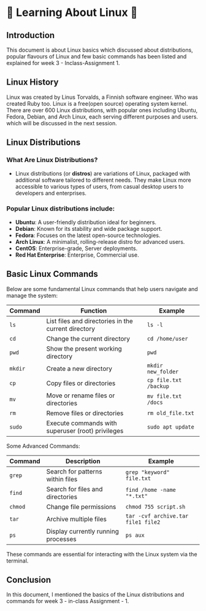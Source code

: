 # 🚀 **Learning About Linux** 🚀 

## **Introduction**

This document is about Linux basics which discussed about distributions, popular flavours of Linux and few basic commands has been listed and explained for week 3 - Inclass-Assignment 1. 

## **Linux History**
 
Linux was created by Linus Torvalds, a Finnish software engineer. Who was created Ruby too. Linux is a free(open source) operating system kernel. There are over 600 Linux distributions, with popular ones including Ubuntu, Fedora, Debian, and Arch Linux, each serving different purposes and users. which will be discussed in the next session. 

## **Linux Distributions**

### **What Are Linux Distributions?**

- Linux distributions (or **distros**) are variations of Linux, packaged with additional software tailored to different needs. They make Linux more accessible to various types of users, from casual desktop users to developers and enterprises.

### **Popular Linux distributions include:**
- **Ubuntu**: A user-friendly distribution ideal for beginners.
- **Debian**: Known for its stability and wide package support.
- **Fedora**: Focuses on the latest open-source technologies.
- **Arch Linux**: A minimalist, rolling-release distro for advanced users.
- **CentOS**: Enterprise-grade, Server deployments.
- **Red Hat Enterprise**: Enterprise, Commercial use.

## **Basic Linux Commands**

Below are some fundamental Linux commands that help users navigate and manage the system:

| **Command** | **Function**                                              | **Example**          |
| ----------- | ---------------------------------------------------------- | -------------------- |
| `ls`        | List files and directories in the current directory         | `ls -l`              |
| `cd`        | Change the current directory                                | `cd /home/user`      |
| `pwd`       | Show the present working directory                          | `pwd`                |
| `mkdir`     | Create a new directory                                      | `mkdir new_folder`   |
| `cp`        | Copy files or directories                                   | `cp file.txt /backup`|
| `mv`        | Move or rename files or directories                         | `mv file.txt /docs`  |
| `rm`        | Remove files or directories                                 | `rm old_file.txt`    |
| `sudo`      | Execute commands with superuser (root) privileges           | `sudo apt update`    |

Some Advanced Commands:

| **Command**         | **Description**                                | **Example**                       |
| ------------------- | ---------------------------------------------- | --------------------------------- |
| `grep`              | Search for patterns within files               | `grep "keyword" file.txt`        |
| `find`              | Search for files and directories               | `find /home -name "*.txt"`       |
| `chmod`             | Change file permissions                        | `chmod 755 script.sh`            |
| `tar`               | Archive multiple files                         | `tar -cvf archive.tar file1 file2`|
| `ps`                | Display currently running processes            | `ps aux`                          |


These commands are essential for interacting with the Linux system via the terminal.

## Conclusion

In this document, I mentioned the basics of the Linux distributions and commands for week 3  - in-class Assignment - 1.

